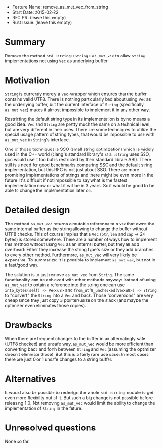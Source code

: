 - Feature Name: remove_as_mut_vec_from_string
- Start Date: 2015-02-22
- RFC PR: (leave this empty)
- Rust Issue: (leave this empty)

# Summary

Remove the method `std::string::String::as_mut_vec` to allow `String` 
implementations not using `Vec` as underlying buffer.

# Motivation

`String` is currently merely a `Vec`-wrapper which ensures that the buffer
contains valid UTF8. There is nothing particularly bad about using `Vec` as the
underlying buffer, but the current interface of `String` (specifically: 
`as_mut_vec`) makes it almost impossible to implement it in any other way.

Restricting the default string type in its implementation is by no means a 
good idea. `Vec` and `String` are pretty much the same on a technical level, but
are very different in their uses. There are some techniques to utilize the
special usage pattern of string types, that would be impossible to use with 
`as_mut_vec` in `String`'s interface. 

One of those techniques is SSO (small string optimization) which is widely used
in the C++ world (clang's standard library's `std::string` uses SSO, gcc would
use it too but is restricted by their standard library ABI). There still is a
need for good benchmarks comparing SSO and the default string implementation, 
but this RFC is not just about SSO. There are more promising implementations of
strings and there might be even more in the future. It's difficult if not 
impossible to say what is the fastest implementation now or what it will be in 
3 years. So it would be good to be able to change the implementation later on.

# Detailed design

The method `as_mut_vec` returns a mutable reference to a `Vec` that owns the
same internal buffer as the string allowing to change the buffer 
without UTF8 checks. This of course implies that a `Vec` (`ptr`, `len` and 
`cap` -> 24 bytes) is stored somewhere. There are a number of ways how to 
implement this method without using `Vec` as an internal buffer, but they all 
add overhead: Either they increase the string type's size or they add branches 
to every other method. Furthermore, `as_mut_vec` will very likely be expensive. 
To summarize: It is possible to implement `as_mut_vec`, but not in a fast/good 
way.

The solution is to just remove `as_mut_vec` from `String`. The same 
functionality can be achieved with other methods anyway: Instead of using 
`as_mut_vec` to obtain a reference into the string one can use 
`into_bytes(self) -> Vec<u8>` and `from_utf8_unchecked(Vec<u8>) -> String` to 
"convert" the `String` into a `Vec` and back. Those "conversions" are very cheap
since they just copy 3 pointer/usize on the stack (and maybe the optimizer even
eliminates those copies). 

# Drawbacks

When there are frequent changes to the buffer in an alternatingly safe (UTF8 
checked) and unsafe way, `as_mut_vec` would be more efficient than converting
back and forth between `String` and `Vec` (assuming the optimizer doesn't
eliminate those). But this is a fairly rare use case: In most cases there are 
just 0 or 1 unsafe changes to a string buffer. 

# Alternatives

It would also be possible to redesign the whole `std::string` module to get 
even more flexibilty out of it. But such a big change is not possible before 
releasing 1.0. Not removing `as_mut_vec` would limit the ability to change the
implementation of `String` in the future.

# Unresolved questions

None so far.
